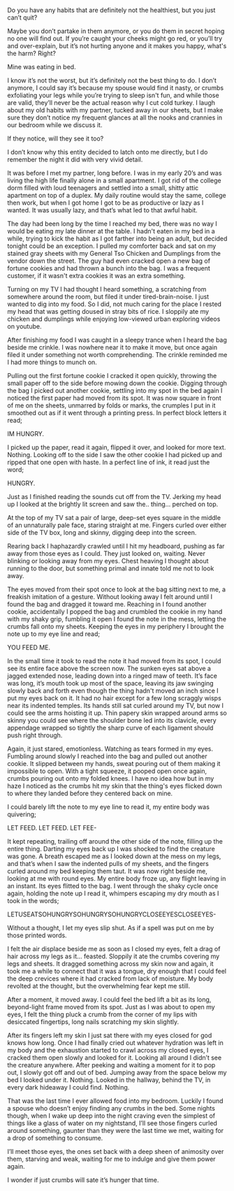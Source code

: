 Do you have any habits that are definitely not the healthiest, but you just can’t quit? 

Maybe you don’t partake in them anymore, or you do them in secret hoping no one will find out. If you’re caught your cheeks might go red, or you’ll try and over-explain, but it’s not hurting anyone and it makes you happy, what's the harm? Right?   
  
Mine was eating in bed.  
  
I know it’s not the worst, but it’s definitely not the best thing to do. I don’t anymore, I could say it’s because my spouse would find it nasty, or crumbs exfoliating your legs while you’re trying to sleep isn't fun, and while those are valid, they’ll never be the actual reason why I cut cold turkey. I laugh about my old habits with my partner, tucked away in our sheets, but I make sure they don’t notice my frequent glances at all the nooks and crannies in our bedroom while we discuss it.   
  
If they notice, will they see it too?   
  
I don’t know why this entity decided to latch onto me directly, but I do remember the night it did with very vivid detail.  
  
It was before I met my partner, long before. I was in my early 20’s and was living the high life finally alone in a small apartment. I got rid of the college dorm filled with loud teenagers and settled into a small, shitty attic apartment on top of a duplex. My daily routine would stay the same, college then work, but when I got home I got to be as productive or lazy as I wanted. It was usually lazy, and that’s what led to that awful habit.   
  
The day had been long by the time I reached my bed, there was no way I would be eating my late dinner at the table. I hadn't eaten in my bed in a while, trying to kick the habit as I got farther into being an adult, but decided tonight could be an exception. I pulled my comforter back and sat on my stained gray sheets with my General Tso Chicken and Dumplings from the vendor down the street. The guy had even cracked open a new bag of fortune cookies and had thrown a bunch into the bag. I was a frequent customer, if it wasn't extra cookies it was an extra something.  
  
Turning on my TV I had thought I heard something, a scratching from somewhere around the room, but filed it under tired-brain-noise. I just wanted to dig into my food. So I did, not much caring for the place I rested my head that was getting doused in stray bits of rice. I sloppily ate my chicken and dumplings while enjoying low-viewed urban exploring videos on youtube.   
  
After finishing my food I was caught in a sleepy trance when I heard the bag beside me crinkle. I was nowhere near it to make it move, but once again filed it under something not worth comprehending. The crinkle reminded me I had more things to munch on.   
  
Pulling out the first fortune cookie I cracked it open quickly, throwing the small paper off to the side before mowing down the cookie. Digging through the bag I picked out another cookie, settling into my spot in the bed again I noticed the first paper had moved from its spot. It was now square in front of me on the sheets, unmarred by folds or marks, the crumples I put in it smoothed out as if it went through a printing press. In perfect block letters it read;   
   
IM HUNGRY.   
  
I picked up the paper, read it again, flipped it over, and looked for more text. Nothing. Looking off to the side I saw the other cookie I had picked up and ripped that one open with haste. In a perfect line of ink, it read just the word;   
  
HUNGRY.   
  
Just as I finished reading the sounds cut off from the TV. Jerking my head up I looked at the brightly lit screen and saw the.. thing... perched on top.   
  
At the top of my TV sat a pair of large, deep-set eyes square in the middle of an unnaturally pale face, staring straight at me. Fingers curled over either side of the TV box, long and skinny, digging deep into the screen.   
  
Rearing back I haphazardly crawled until I hit my headboard, pushing as far away from those eyes as I could. They just looked on, waiting. Never blinking or looking away from my eyes. Chest heaving I thought about running to the door, but something primal and innate told me not to look away.   
  
The eyes moved from their spot once to look at the bag sitting next to me, a freakish imitation of a gesture. Without looking away I felt around until I found the bag and dragged it toward me. Reaching in I found another cookie, accidentally I popped the bag and crumbled the cookie in my hand with my shaky grip, fumbling it open I found the note in the mess, letting the crumbs fall onto my sheets. Keeping the eyes in my periphery I brought the note up to my eye line and read;   
  
YOU FEED ME.   
  
In the small time it took to read the note it had moved from its spot, I could see its entire face above the screen now. The sunken eyes sat above a jagged extended nose, leading down into a ringed maw of teeth. It’s face was long, it’s mouth took up most of the space, leaving its jaw swinging slowly back and forth even though the thing hadn't moved an inch since I put my eyes back on it. It had no hair except for a few long scraggly wisps near its indented temples. Its hands still sat curled around my TV, but now I could see the arms hoisting it up. Thin papery skin wrapped around arms so skinny you could see where the shoulder bone led into its clavicle, every appendage wrapped so tightly the sharp curve of each ligament should push right through.   
  
Again, it just stared, emotionless. Watching as tears formed in my eyes. Fumbling around slowly I reached into the bag and pulled out another cookie. It slipped between my hands, sweat pouring out of them making it impossible to open. With a tight squeeze, it pooped open once again, crumbs pouring out onto my folded knees. I have no idea how but in my haze I noticed as the crumbs hit my skin that the thing's eyes flicked down to where they landed before they centered back on mine. 

I could barely lift the note to my eye line to read it, my entire body was quivering;  
  
LET FEED. LET FEED. LET FEE-  
  
It kept repeating, trailing off around the other side of the note, filling up the entire thing. Darting my eyes back up I was shocked to find the creature was gone. A breath escaped me as I looked down at the mess on my legs, and that’s when I saw the indented pulls of my sheets, and the fingers curled around my bed keeping them taut. It was now right beside me, looking at me with round eyes. My entire body froze up, any flight leaving in an instant. Its eyes flitted to the bag. I went through the shaky cycle once again, holding the note up I read it, whimpers escaping my dry mouth as I took in the words;    
  
LETUSEATSOHUNGRYSOHUNGRYSOHUNGRYCLOSEEYESCLOSEEYES-  
  
Without a thought, I let my eyes slip shut. As if a spell was put on me by those printed words.   
  
I felt the air displace beside me as soon as I closed my eyes, felt a drag of hair across my legs as it… feasted. Sloppily it ate the crumbs covering my legs and sheets. It dragged something across my skin now and again, it took me a while to connect that it was a tongue, dry enough that I could feel the deep crevices where it had cracked from lack of moisture. My body revolted at the thought, but the overwhelming fear kept me still.   
  
After a moment, it moved away. I could feel the bed lift a bit as its long, beyond-light frame moved from its spot. Just as I was about to open my eyes, I felt the thing pluck a crumb from the corner of my lips with desiccated fingertips, long nails scratching my skin slightly.  
  
After its fingers left my skin I just sat there with my eyes closed for god knows how long. Once I had finally cried out whatever hydration was left in my body and the exhaustion started to crawl across my closed eyes, I cracked them open slowly and looked for it. Looking all around I didn’t see the creature anywhere. After peeking and waiting a moment for it to pop out, I slowly got off and out of bed. Jumping away from the space below my bed I looked under it. Nothing. Looked in the hallway, behind the TV, in every dark hideaway I could find. Nothing.  
  
That was the last time I ever allowed food into my bedroom. Luckily I found a spouse who doesn’t enjoy finding any crumbs in the bed. Some nights though, when I wake up deep into the night craving even the simplest of things like a glass of water on my nightstand, I’ll see those fingers curled around something, gaunter than they were the last time we met, waiting for a drop of something to consume. 

I’ll meet those eyes, the ones set back with a deep sheen of animosity over them, starving and weak, waiting for me to indulge and give them power again.   
  
I wonder if just crumbs will sate it’s hunger that time.   

